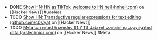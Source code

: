 - DONE [Show HN: HN as TikTok, welcome to HN hell (hnhell.com)](https://news.ycombinator.com/item?id=42946918) on [[Hacker News]] #useless
- TODO [Show HN: Transductive regular expressions for text editing (github.com/c0stya)](https://news.ycombinator.com/item?id=42974378) on [[Hacker News]]
- TODO [Meta torrented & seeded 81.7 TB dataset containing copyrighted data (arstechnica.com)](https://news.ycombinator.com/item?id=42971446) on [[Hacker News]] #Meta